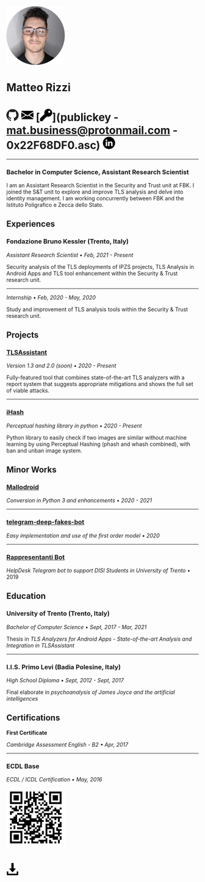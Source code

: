 

<img src="cv.assets/mypropic_cropped_small.png" alt="mypropic_cropped_small" style="zoom:15%;" />

# Matteo Rizzi

# [<img src="cv.assets/github.png" alt="github" style="zoom:25%;" />](https://github.com/matteounitn/) [<img src="cv.assets/email.png" alt="email" style="zoom:25%;" />](mailto:mat.business@protonmail.com) [<img src="cv.assets/key.png" alt="pgpkey" style="zoom:25%;" />](publickey - mat.business@protonmail.com - 0x22F68DF0.asc) [<img src="cv.assets/linkedin.png" alt="linkedin" style="zoom:25%;" />](https://www.linkedin.com/in/matteounitn/)



---

### Bachelor in Computer Science, Assistant Research Scientist

I am an Assistant Research Scientist in the Security and Trust unit at FBK. I joined the S&T unit to explore and improve TLS analysis and delve into identity management. I am working concurrently between FBK and the Istituto Poligrafico e Zecca dello Stato.



## Experiences

### Fondazione Bruno Kessler (Trento, Italy)

*Assistant Research Scientist* $\bullet$ *Feb, 2021 - Present*

Security analysis of the TLS deployments of IPZS projects, TLS Analysis in Android Apps and TLS tool enhancement within the Security & Trust research unit.

---

*Internship* $\bullet$ *Feb, 2020 - May, 2020*

Study and improvement of TLS analysis tools within the Security & Trust research unit.



## Projects

### [TLSAssistant](https://github.com/stfbk/tlsassistant)

*Version 1.3 and 2.0 (soon)* $\bullet$ *2020 - Present*

Fully-featured tool that combines state-of-the-art TLS analyzers with a report system that suggests appropriate mitigations and shows the full set of viable attacks.

---

### [iHash](https://github.com/matteounitn/iHash)

*Perceptual hashing library in python $\bullet$ 2020 - Present*

Python library to easily check if two images are similar without machine learning by using Perceptual Hashing (phash and whash combined), with ban and unban image system.



## Minor Works

### [Mallodroid](https://github.com/stfbk/mallodroid)

*Conversion in Python 3 and enhancements* $\bullet$ *2020 - 2021*

---

### [telegram-deep-fakes-bot](https://github.com/albertoxamin/telegram-deep-fakes-bot)

*Easy implementation and use of the first order model* $\bullet$ *2020*

---

### [Rappresentanti Bot](https://github.com/matteounitn/rappdisibot)

*HelpDesk Telegram bot to support DISI Students in University of Trento* $\bullet$ 2019



## Education

### University of Trento (Trento, Italy)

*Bachelor of Computer Science* $\bullet$ *Sept, 2017 - Mar, 2021*

Thesis in *TLS Analyzers for Android Apps - State-of-the-art Analysis and Integration in TLSAssistant*

---

### I.I.S. Primo Levi (Badia Polesine, Italy)

*High School Diploma* $\bullet$ *Sept, 2012 - Sept, 2017*

Final elaborate in *psychoanalysis of James Joyce and the artificial intelligences*



## Certifications

**First Certificate**

*Cambridge Assessment English - B2 $\bullet$ Apr, 2017*

----

### ECDL Base

*ECDL / ICDL Certification $\bullet$ May, 2016*





<img src="cv.assets/cv.png" alt="cv" style="zoom:15%;" />

# [<img src="cv.assets/download.png" alt="download" style="zoom:25%;" />](https://matteounitn.github.io/cv/cv.pdf)


